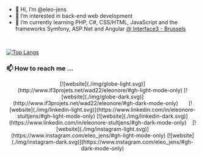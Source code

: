 - 👋 Hi, I’m @eleo-jens
- 👀 I’m interested in back-end web development
- 🌱 I’m currently learning PHP, C#, CSS/HTML, JavaScript and the frameworks Symfony, ASP.Net and Angular <a href="https://www.interface3.be/fr/formation/web-application-developer" target="_blank">@ Interface3 - Brussels</a>
<br>


[![Top Langs](https://github-readme-stats.vercel.app/api/top-langs/?username=eleo-jens&layout=compact&theme=merko)](https://github.com/anuraghazra/github-readme-stats)



### 📫 How to reach me ...


<center>
[![website](./img/globe-light.svg)](http://www.if3projets.net/wad22/eleonore/#gh-light-mode-only)
[![website](./img/globe-dark.svg)](http://www.if3projets.net/wad22/eleonore/#gh-dark-mode-only)
&nbsp;&nbsp;
&nbsp;&nbsp;
[![website](./img/linkedin-light.svg)](https://www.linkedin.com/in/eleonore-stultjens/#gh-light-mode-only)
[![website](./img/linkedin-dark.svg)](https://www.linkedin.com/in/eleonore-stultjens/#gh-dark-mode-only)
&nbsp;&nbsp;
[![website](./img/instagram-light.svg)](https://www.instagram.com/eleo_jens/#gh-light-mode-only)
[![website](./img/instagram-dark.svg)](https://www.instagram.com/eleo_jens/#gh-dark-mode-only)

</center>
